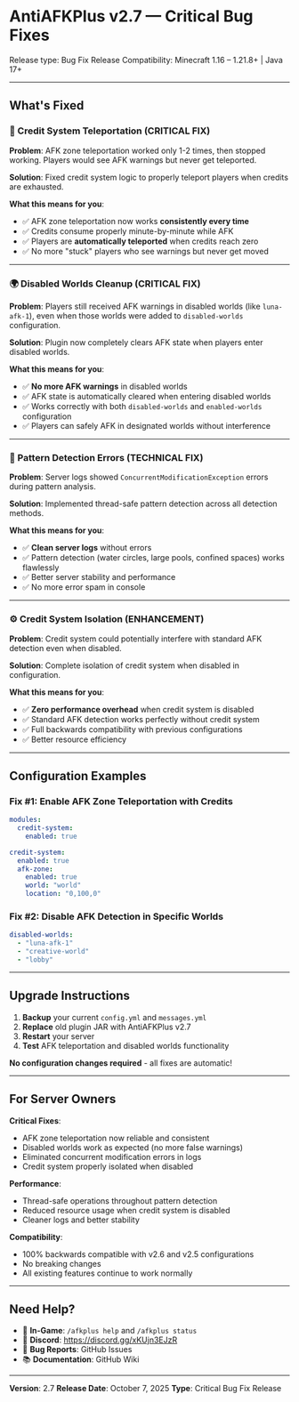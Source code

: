 # AntiAFKPlus v2.7 — Critical Bug Fixes

Release type: Bug Fix Release
Compatibility: Minecraft 1.16 – 1.21.8+ | Java 17+

---

## What's Fixed

### 🔧 Credit System Teleportation (CRITICAL FIX)

**Problem**: AFK zone teleportation worked only 1-2 times, then stopped working. Players would see AFK warnings but never get teleported.

**Solution**: Fixed credit system logic to properly teleport players when credits are exhausted.

**What this means for you**:
- ✅ AFK zone teleportation now works **consistently every time**
- ✅ Credits consume properly minute-by-minute while AFK
- ✅ Players are **automatically teleported** when credits reach zero
- ✅ No more "stuck" players who see warnings but never get moved

---

### 🌍 Disabled Worlds Cleanup (CRITICAL FIX)

**Problem**: Players still received AFK warnings in disabled worlds (like `luna-afk-1`), even when those worlds were added to `disabled-worlds` configuration.

**Solution**: Plugin now completely clears AFK state when players enter disabled worlds.

**What this means for you**:
- ✅ **No more AFK warnings** in disabled worlds
- ✅ AFK state is automatically cleared when entering disabled worlds
- ✅ Works correctly with both `disabled-worlds` and `enabled-worlds` configuration
- ✅ Players can safely AFK in designated worlds without interference

---

### 🐛 Pattern Detection Errors (TECHNICAL FIX)

**Problem**: Server logs showed `ConcurrentModificationException` errors during pattern analysis.

**Solution**: Implemented thread-safe pattern detection across all detection methods.

**What this means for you**:
- ✅ **Clean server logs** without errors
- ✅ Pattern detection (water circles, large pools, confined spaces) works flawlessly
- ✅ Better server stability and performance
- ✅ No more error spam in console

---

### ⚙️ Credit System Isolation (ENHANCEMENT)

**Problem**: Credit system could potentially interfere with standard AFK detection even when disabled.

**Solution**: Complete isolation of credit system when disabled in configuration.

**What this means for you**:
- ✅ **Zero performance overhead** when credit system is disabled
- ✅ Standard AFK detection works perfectly without credit system
- ✅ Full backwards compatibility with previous configurations
- ✅ Better resource efficiency

---

## Configuration Examples

### Fix #1: Enable AFK Zone Teleportation with Credits
```yaml
modules:
  credit-system:
    enabled: true

credit-system:
  enabled: true
  afk-zone:
    enabled: true
    world: "world"
    location: "0,100,0"
```

### Fix #2: Disable AFK Detection in Specific Worlds
```yaml
disabled-worlds:
  - "luna-afk-1"
  - "creative-world"
  - "lobby"
```

---

## Upgrade Instructions

1. **Backup** your current `config.yml` and `messages.yml`
2. **Replace** old plugin JAR with AntiAFKPlus v2.7
3. **Restart** your server
4. **Test** AFK teleportation and disabled worlds functionality

**No configuration changes required** - all fixes are automatic!

---

## For Server Owners

**Critical Fixes**:
- AFK zone teleportation now reliable and consistent
- Disabled worlds work as expected (no more false warnings)
- Eliminated concurrent modification errors in logs
- Credit system properly isolated when disabled

**Performance**:
- Thread-safe operations throughout pattern detection
- Reduced resource usage when credit system is disabled
- Cleaner logs and better stability

**Compatibility**:
- 100% backwards compatible with v2.6 and v2.5 configurations
- No breaking changes
- All existing features continue to work normally

---

## Need Help?

- 📖 **In-Game**: `/afkplus help` and `/afkplus status`
- 💬 **Discord**: https://discord.gg/xKUjn3EJzR
- 🐛 **Bug Reports**: GitHub Issues
- 📚 **Documentation**: GitHub Wiki

---

**Version**: 2.7
**Release Date**: October 7, 2025
**Type**: Critical Bug Fix Release
